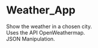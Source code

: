 # Weather_App

Show the weather in a chosen city.<br>
Uses the API OpenWeathermap.<br>
JSON Manipulation.
